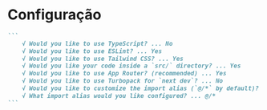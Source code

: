 # Configuração

````markdown
```
    √ Would you like to use TypeScript? ... No
    √ Would you like to use ESLint? ... Yes
    √ Would you like to use Tailwind CSS? ... Yes
    √ Would you like your code inside a `src/` directory? ... Yes
    √ Would you like to use App Router? (recommended) ... Yes
    √ Would you like to use Turbopack for `next dev`? ... No 
    √ Would you like to customize the import alias (`@/*` by default)? ... Yes
    √ What import alias would you like configured? ... @/*
```
````
